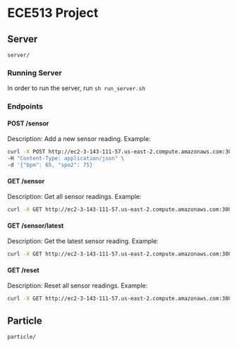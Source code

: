 # ECE513 Project

## Server

`server/`

### Running Server

In order to run the server, run `sh run_server.sh`

### Endpoints

#### POST /sensor

Description: Add a new sensor reading.
Example:

```sh
curl -X POST http://ec2-3-143-111-57.us-east-2.compute.amazonaws.com:3000/sensor \
-H "Content-Type: application/json" \
-d '{"bpm": 65, "spo2": 75}
```

#### GET /sensor

Description: Get all sensor readings.
Example:

```sh
curl -X GET http://ec2-3-143-111-57.us-east-2.compute.amazonaws.com:3000/sensor
```

#### GET /sensor/latest

Description: Get the latest sensor reading.
Example:

```sh
curl -X GET http://ec2-3-143-111-57.us-east-2.compute.amazonaws.com:3000/sensor/latest
```

#### GET /reset

Description: Reset all sensor readings.
Example:

```sh
curl -X GET http://ec2-3-143-111-57.us-east-2.compute.amazonaws.com:3000/reset
```

## Particle

`particle/`

